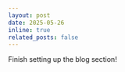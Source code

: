 ```yaml
---
layout: post
date: 2025-05-26
inline: true
related_posts: false
---
```


Finish setting up the blog section!
